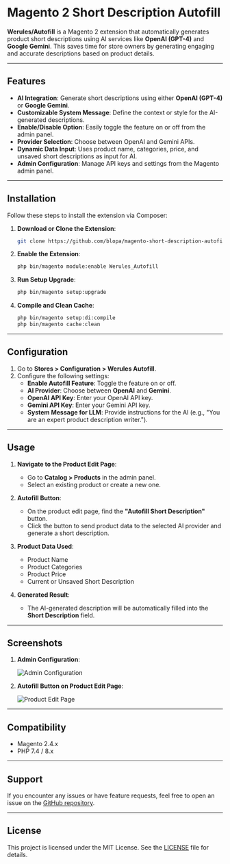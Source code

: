 # Magento 2 Short Description Autofill

**Werules/Autofill** is a Magento 2 extension that automatically generates product short descriptions using AI services like **OpenAI (GPT-4)** and **Google Gemini**. This saves time for store owners by generating engaging and accurate descriptions based on product details.

---

## Features

- **AI Integration**: Generate short descriptions using either **OpenAI (GPT-4)** or **Google Gemini**.
- **Customizable System Message**: Define the context or style for the AI-generated descriptions.
- **Enable/Disable Option**: Easily toggle the feature on or off from the admin panel.
- **Provider Selection**: Choose between OpenAI and Gemini APIs.
- **Dynamic Data Input**: Uses product name, categories, price, and unsaved short descriptions as input for AI.
- **Admin Configuration**: Manage API keys and settings from the Magento admin panel.

---

## Installation

Follow these steps to install the extension via Composer:

1. **Download or Clone the Extension**:

   ```bash
   git clone https://github.com/blopa/magento-short-description-autofill.git app/code/Werules/Autofill
   ```

2. **Enable the Extension**:

   ```bash
   php bin/magento module:enable Werules_Autofill
   ```

3. **Run Setup Upgrade**:

   ```bash
   php bin/magento setup:upgrade
   ```

4. **Compile and Clean Cache**:

   ```bash
   php bin/magento setup:di:compile
   php bin/magento cache:clean
   ```

---

## Configuration

1. Go to **Stores > Configuration > Werules Autofill**.
2. Configure the following settings:
    - **Enable Autofill Feature**: Toggle the feature on or off.
    - **AI Provider**: Choose between **OpenAI** and **Gemini**.
    - **OpenAI API Key**: Enter your OpenAI API key.
    - **Gemini API Key**: Enter your Gemini API key.
    - **System Message for LLM**: Provide instructions for the AI (e.g., "You are an expert product description writer.").

---

## Usage

1. **Navigate to the Product Edit Page**:
    - Go to **Catalog > Products** in the admin panel.
    - Select an existing product or create a new one.

2. **Autofill Button**:
    - On the product edit page, find the **"Autofill Short Description"** button.
    - Click the button to send product data to the selected AI provider and generate a short description.

3. **Product Data Used**:
    - Product Name
    - Product Categories
    - Product Price
    - Current or Unsaved Short Description

4. **Generated Result**:
    - The AI-generated description will be automatically filled into the **Short Description** field.

---

## Screenshots

1. **Admin Configuration**:

   ![Admin Configuration](https://via.placeholder.com/600x300?text=Admin+Configuration+Screenshot)

2. **Autofill Button on Product Edit Page**:

   ![Product Edit Page](https://via.placeholder.com/600x300?text=Autofill+Button+Screenshot)

---

## Compatibility

- Magento 2.4.x
- PHP 7.4 / 8.x

---

## Support

If you encounter any issues or have feature requests, feel free to open an issue on the [GitHub repository](https://github.com/blopa/magento-short-description-autofill).

---

## License

This project is licensed under the MIT License. See the [LICENSE](LICENSE) file for details.
